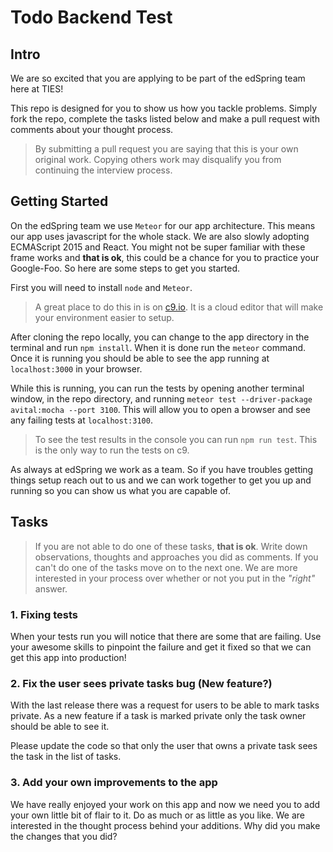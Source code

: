 # Todo Backend Test

## Intro

We are so excited that you are applying to be part of the edSpring team here at TIES!

This repo is designed for you to show us how you tackle problems. Simply fork the repo, complete the tasks listed below and make a pull request with comments about your thought process.

>By submitting a pull request you are saying that this is your own original work. Copying others work may disqualify you from continuing the interview process.

## Getting Started
On the edSpring team we use `Meteor` for our app architecture. This means our app uses javascript for the whole stack. We are also slowly adopting ECMAScript 2015 and React. You might not be super familiar with these frame works and __that is ok__, this could be a chance for you to practice your Google-Foo. So here are some steps to get you started.

First you will need to install `node` and `Meteor`.

>A great place to do this in is on [c9.io](https://c9.io). It is a cloud editor that will make your environment easier to setup.

After cloning the repo locally, you can change to the app directory in the terminal and run `npm install`. When it is done run the `meteor` command. Once it is running you should be able to see the app running at `localhost:3000` in your browser.

While this is running, you can run the tests by opening another terminal window, in the repo directory, and running `meteor test --driver-package avital:mocha --port 3100`. This will allow you to open a browser and see any failing tests at `localhost:3100`.

>To see the test results in the console you can run `npm run test`. This is the only way to run the tests on c9.

As always at edSpring we work as a team. So if you have troubles getting things setup reach out to us and we can work together to get you up and running so you can show us what you are capable of.

## Tasks

>If you are not able to do one of these tasks, __that is ok__. Write down observations, thoughts and approaches you did as comments. If you can't do one of the tasks move on to the next one. We are more interested in your process over whether or not you put in the _"right"_ answer.

### 1. Fixing tests

When your tests run you will notice that there are some that are failing. Use your awesome skills to pinpoint the failure and get it fixed so that we can get this app into production!

### 2. Fix the user sees private tasks bug (New feature?)

With the last release there was a request for users to be able to mark tasks private. As a new feature if a task is marked private only the task owner should be able to see it.

Please update the code so that only the user that owns a private task sees the task in the list of tasks.

### 3. Add your own improvements to the app

We have really enjoyed your work on this app and now we need you to add your own little bit of flair to it. Do as much or as little as you like. We are interested in the thought process behind your additions. Why did you make the changes that you did?
